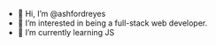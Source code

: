 - 👋 Hi, I’m @ashfordreyes
- 👀 I’m interested in being a full-stack web developer.
- 🌱 I’m currently learning JS

<!---
ashfordreyes/ashfordreyes is a ✨ special ✨ repository because its `README.md` (this file) appears on your GitHub profile.
You can click the Preview link to take a look at your changes.
--->
